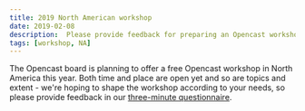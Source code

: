 ```yaml
---
title: 2019 North American workshop
date: 2019-02-08
description:  Please provide feedback for preparing an Opencast workshop in NA this year.
tags: [workshop, NA]
---
```


The Opencast board is planning to offer a free Opencast workshop in North America this year. 
Both time and place are open yet and so are topics and extent - we're hoping to shape the workshop according to your needs, so please provide feedback in our
[three-minute questionnaire](https://goo.gl/forms/JagiOomAwDeFXimu1). 
